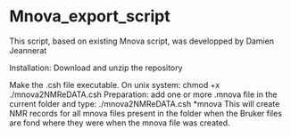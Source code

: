 # Mnova_export_script
This script, based on existing Mnova script, was developped by Damien Jeannerat

Installation:
Download and unzip the repository

Make the .csh file executable. On unix system:
chmod +x ./mnova2NMReDATA.csh
Preparation: add one or more .mnova file in the current folder and type:
./mnova2NMReDATA.csh *mnova
This will create NMR records for all mnova files present in the folder when the Bruker files are fond where they were when the mnova file was created.

